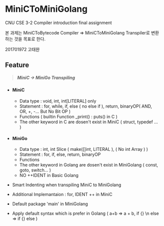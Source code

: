 # MiniCToMiniGolang
CNU CSE 3-2 Compiler introduction final assignment



본 과제는 MiniCToBytecode Compiler => MiniCToMiniGolang Transpiler로 변환하는 것을 목표로 한다.

201701972 고태완



## Feature

> ##### MiniC → MiniGo Transpiling

- ####  MiniC

  - Data type : void, int, int[LITERAL] only
  - Statement : for, while, if, else ( no else if ), return, binaryOP( AND, OR, +, -... But No Bit OP )
  - Functions ( builtin Function _print() : puts() in C )
  - The other keyword in C are dosen't exist in MiniC ( struct, typedef ... )

  

- #### MiniGo

  - Data type : int, int Slice ( make([]int, LITERAL ), ( No int Array ) )
  - Statement : for, if, else,  return, binaryOP
  - Functions
  - The other keyword in Golang are dosen't exist in MiniGolang ( const, goto, switch... )
  - NO ++IDENT in Basic Golang

- Smart Indenting when transpiling MiniC to MiniGolang

- Additional Implemantaion : for, IDENT ++ in MiniC

- Default package 'main' in MiniGolang

- Apply default syntax which is prefer in Golang ( a+b => a + b, if  {} \n else => if {} else )